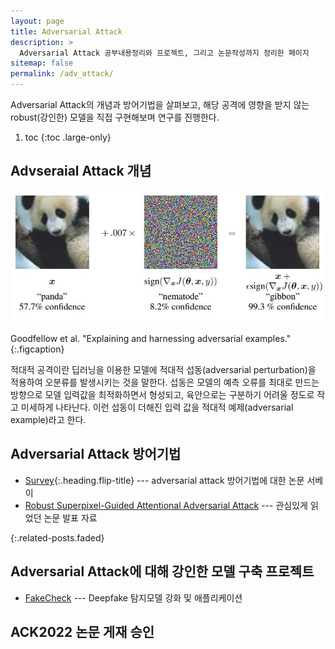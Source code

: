```yaml
---
layout: page
title: Adversarial Attack
description: >
  Adversarial Attack 공부내용정리와 프로젝트, 그리고 논문작성까지 정리한 페이지
sitemap: false
permalink: /adv_attack/
---
```


Adversarial Attack의 개념과 방어기법을 살펴보고, 해당 공격에 영향을 받지 않는 robust(강인한) 모델을 직접 구현해보며 연구를 진행한다.

1. toc 
{:toc .large-only}

## Advseraial Attack 개념

<center><img src='/assets/img/adv_attack/readme-adv_attack.JPG' width='500'></center>

Goodfellow et al. "Explaining and harnessing adversarial examples."
{:.figcaption}

적대적 공격이란 딥러닝을 이용한 모델에 적대적 섭동(adversarial perturbation)을 적용하여 오분류를 발생시키는 것을 말한다. 섭동은 모델의 예측 오류를 최대로 만드는 방향으로 모델 입력값을 최적화하면서 형성되고, 육안으로는 구분하기 어려울 정도로 작고 미세하게 나타난다. 이런 섭동이 더해진 입력 값을 적대적 예제(adversarial example)라고 한다.

## Adversarial Attack 방어기법
* [Survey]{:.heading.flip-title} --- adversarial attack 방어기법에 대한 논문 서베이
* [Robust Superpixel-Guided Attentional Adversarial Attack](/assets/ppt/adv_attack/Robust_Superpixel-Guided_Attentional_Adversarial_Attack.pdf) --- 관심있게 읽었던 논문 발표 자료

{:.related-posts.faded}


## Adversarial Attack에 대해 강인한 모델 구축 프로젝트
* [FakeCheck](https://github.com/Sang-Yeong/FakeCheck) --- Deepfake 탐지모델 강화 및 애플리케이션


## ACK2022 논문 게재 승인



[Survey]: survey.md